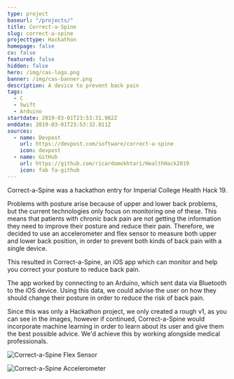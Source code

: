 ```yaml
---
type: project
baseurl: "/projects/"
title: Correct-a-Spine
slug: correct-a-spine
projecttype: Hackathon
homepage: false
cv: false
featured: false
hidden: false
hero: /img/cas-logo.png
banner: /img/cas-banner.png
description: A device to prevent back pain
tags:
  - C
  - Swift
  - Arduino
startdate: 2019-03-01T23:53:31.982Z
enddate: 2019-03-01T23:53:32.011Z
sources:
  - name: Devpost
    url: https://devpost.com/software/correct-a-spine
    icon: devpost
  - name: GitHub
    url: https://github.com/ricardomokhtari/HealthHack2019
    icon: fab fa-github
---
```


Correct-a-Spine was a hackathon entry for Imperial College Health Hack 19.

Problems with posture arise because of upper and lower back problems, but the current technologies only focus on monitoring one of these. This means that patients with chronic back pain are not getting the information they need to improve their posture and reduce their pain. Therefore, we decided to use an accelerometer and flex sensor to measure both upper and lower back position, in order to prevent both kinds of back pain with a single device.

This resulted in Correct-a-Spine, an iOS app which can monitor and help you correct your posture to reduce back pain.

The app worked by connecting to an Arduino, which sent data via Bluetooth to the iOS device. Using this data, we could advise the user on how they should change their posture in order to reduce the risk of back pain.

Since this was only a Hackathon project, we only created a rough v1, as you can see in the images, however if continued, Correct-a-Spine would incorporate machine learning in order to learn about its user and give them the best possible advice. We'd achieve this by working alongside medical professionals.

<div class="row">
  <div class="left">

  </div>
  <div class="right">

</div>

</div>
<div class="row">
  <div class="left">

![Correct-a-Spine Flex Sensor](/img/cas-2.png "Correct-a-Spine Flex Sensor")

  </div>
  <div class="right first-xs last-sm">

![Correct-a-Spine Accelerometer](/img/cas-1.png "Correct-a-Spine Accelerometer")

  </div>

</div>
